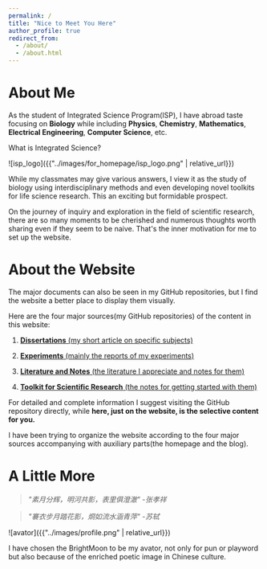 ```yaml
---
permalink: /
title: "Nice to Meet You Here"
author_profile: true
redirect_from: 
  - /about/
  - /about.html
---
```


# About Me
As the student of Integrated Science Program(ISP), I have abroad taste focusing on **Biology** while including **Physics**, **Chemistry**, **Mathematics**, **Electrical Engineering**, **Computer Science**, etc. 

What is Integrated Science?

![isp_logo]({{"../images/for_homepage/isp_logo.png" | relative_url}})

While my classmates may give various answers, I view it as the study of biology using interdisciplinary methods and even developing novel toolkits for life science research. This an exciting but formidable prospect.

On the journey of inquiry and exploration in the field of scientific research, there are so many moments to be cherished and numerous thoughts worth sharing even if they seem to be naive. That's the inner motivation for me to set up the website.

# About the Website
The major documents can also be seen in my GitHub repositories, but I find the website a better place to display them visually.

Here are the four major sources(my GitHub repositories) of the content in this website:

1. [**Dissertations** (my short article on specific subjects)](https://github.com/BrightMoon-FFRC037/Dissertations)

2. [**Experiments** (mainly the reports of my experiments)](https://github.com/BrightMoon-FFRC037/Experiment-Reports)

3. [**Literature and Notes** (the literature I appreciate and notes for them)](https://github.com/BrightMoon-FFRC037/Literature)

4. [**Toolkit for Scientific Research** (the notes for getting started with them)](https://github.com/BrightMoon-FFRC037/Toolkit-For-Scientific-Research)

For detailed and complete information I suggest visiting the GitHub repository directly, while **here, just on the website, is the selective content for you.**

I have been trying to organize the website according to the four major sources accompanying with auxiliary parts(the homepage and the blog).

# A Little More
> *"素月分辉，明河共影，表里俱澄澈"
> -张孝祥*

> *"褰衣步月踏花影，烱如流水涵青萍"
> -苏轼*

![avator]({{"../images/profile.png" | relative_url}})

I have chosen the BrightMoon to be my avator, not only for pun or playword but also because of the enriched poetic image in Chinese culture.


